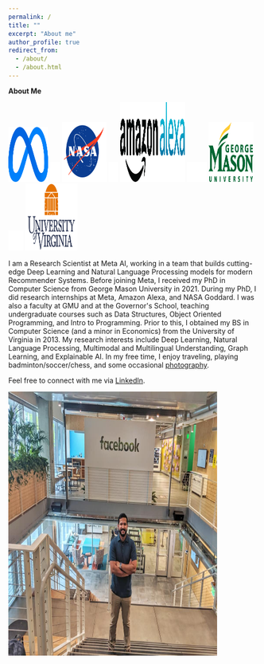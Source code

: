 ```yaml
---
permalink: /
title: ""
excerpt: "About me"
author_profile: true
redirect_from: 
  - /about/
  - /about.html
---
```


**About Me**

<img src='/images/meta_icon.png' width="80" height="110">
<img src='/images/BLANK_ICON.png' width="20" height="40">
<img src='/images/nasa_logo.png' width="90" height="120">
<img src='/images/BLANK_ICON.png' width="19" height="40">
<img src='/images/alexa_icon2.png' width="130" height="160">
<img src='/images/BLANK_ICON.png' width="40" height="40">
<img src='/images/gmu_icon.png' width="90" height="120">
<img src='/images/BLANK_ICON.png' width="30" height="40"> 
<img src='/images/uva_logo.png' width="105" height="135"> 

I am a Research Scientist at Meta AI, working in a team that builds cutting-edge Deep Learning and Natural Language Processing models for modern Recommender Systems. Before joining Meta, I received my PhD in Computer Science from George Mason University in 2021. During my PhD, I did research internships at Meta, Amazon Alexa, and NASA Goddard. I was also a faculty at GMU and at the Governor's School, teaching undergraduate courses such as Data Structures, Object Oriented Programming, and Intro to Programming. Prior to this, I obtained my BS in Computer Science (and a minor in Economics) from the University of Virginia in 2013. My research interests include Deep Learning, Natural Language Processing, Multimodal and Multilingual Understanding, Graph Learning, and Explainable AI. In my free time, I enjoy traveling, playing badminton/soccer/chess, and some occasional [photography](https://www.instagram.com/jikri_photography/). 


Feel free to connect with me via [LinkedIn](https://www.linkedin.com/in/jitinkrishnan).

<img src='/images/fb_jitin.jpg' width="420" height="530">
